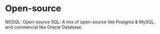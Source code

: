 # Open-source

NOSQL: Open-source
SQL: A mix of open-source like Postgres & MySQL, and commercial like Oracle Database.
